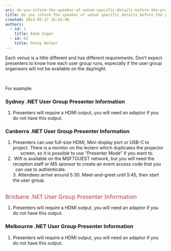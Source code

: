 ```yaml
---
uri: do-you-inform-the-speaker-of-venue-specific-details-before-the-presentation
title: Do you inform the speaker of venue specific details before the presentation?
created: 2013-05-17 16:42:46
authors:
  - id: 1
    title: Adam Cogan
  - id: 62
    title: Penny Walker
---
```





<span class='intro'> <p>​Each venue is a little different and has different requirements. Don’t expect presenters to know how each user group runs, especially if the user group organisers will not be available on the day/night.<br></p><br> </span>

<p>​​For example&#58;</p><h3>Sydney .NET&#160;User Group Presenter Information</h3><ol><li>Presenters will require a HDMI output, you will need an adaptor if you do&#160;not have this output.<br></li></ol><h3>Canberra .NET&#160;User​​​​ Group Presen​​ter Information​<br></h3><ol><li>Presenters can use full-size HDMI, Mini-display port or USB-C to project. There is a monitor on the lectern which duplicates the projector&#160; &#160; &#160; &#160; screen, so it is possible to use “Presenter Mode” if you want to.<br></li><li>&#160;Wifi is available on the MSFTGUEST network, but you will need the reception staff or MS sponsor to create an event access code that you&#160; &#160; &#160; can use to authenticate.<br>3.&#160;Attendees arrive around 5&#58;30. Meet-and-greet until 5&#58;45, then start the user group.<br>​<br></li></ol><div><span style="color&#58;#cc4141;font-family&#58;&quot;segoe ui&quot;, &quot;trebuchet ms&quot;, tahoma, arial, verdana, sans-serif;font-size&#58;18px;">Brisbane </span><span style="color&#58;#cc4141;font-family&#58;&quot;segoe ui&quot;, &quot;trebuchet ms&quot;, tahoma, arial, verdana, sans-serif;font-size&#58;18px;">.</span><span style="color&#58;#cc4141;font-family&#58;&quot;segoe ui&quot;, &quot;trebuchet ms&quot;, tahoma, arial, verdana, sans-serif;font-size&#58;18px;">NET&#160;User Group Presenter Inform​​ation</span><br></div><ol class="ssw15-rteElement-P"><li>​​​Presenters will require a HDMI output, you will need an adaptor if you do&#160;not have this output.​​<br></li></ol><h3 class="ssw15-rteElement-H3">Melbourne .NET&#160;User Group Presenter Information</h3><ol class="ssw15-rteElement-P"><li>​​​​​Presenters will require a HDMI output, you will need an adaptor if you do&#160;not have this output.​​​</li></ol>


